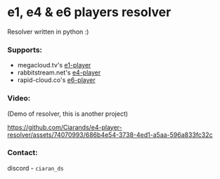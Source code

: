 # e1, e4 & e6 players resolver
Resolver written in python :)

### Supports:
- megacloud.tv's [e1-player](https://megacloud.tv/js/player/a/prod/e1-player.min.js)
- rabbitstream.net's [e4-player](https://rabbitstream.net/js/player/prod/e4-player.min.js)
- rapid-cloud.co's [e6-player](https://rapid-cloud.co/js/player/prod/e6-player-v2.min.js)

### Video:
(Demo of resolver, this is another project)

https://github.com/Ciarands/e4-player-resolver/assets/74070993/686b4e54-3738-4ed1-a5aa-596a833fc32c

### Contact:
discord - `ciaran_ds`
